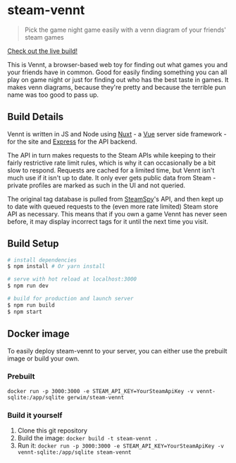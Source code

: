 # steam-vennt

> Pick the game night game easily with a venn diagram of your friends' steam games

[Check out the live build!](http://vennt.twodaemon.co.uk)

This is Vennt, a browser-based web toy for finding out what games you and your friends have in common. Good for easily finding something you can all play on game night or just for finding out who has the best taste in games. It makes venn diagrams, because they're pretty and because the terrible pun name was too good to pass up.

## Build Details

Vennt is written in JS and Node using [Nuxt](https://nuxtjs.org/) - a [Vue](https://vuejs.org/) server side framework - for the site and [Express](https://expressjs.com/) for the API backend.

The API in turn makes requests to the Steam APIs while keeping to their fairly restrictive rate limit rules, which is why it can occasionally be a bit slow to respond. Requests are cached for a limited time, but Vennt isn't much use if it isn't up to date. It only ever gets public data from Steam - private profiles are marked as such in the UI and not queried.

The original tag database is pulled from [SteamSpy](http://steamspy.com/)'s API, and then kept up to date with queued requests to the (even more rate limited) Steam store API as necessary. This means that if you own a game Vennt has never seen before, it may display incorrect tags for it until the next time you visit.

## Build Setup

``` bash
# install dependencies
$ npm install # Or yarn install

# serve with hot reload at localhost:3000
$ npm run dev

# build for production and launch server
$ npm run build
$ npm start
```

## Docker image
To easily deploy steam-vennt to your server, you can either use the prebuilt image or build your own.

### Prebuilt
`docker run -p 3000:3000 -e STEAM_API_KEY=YourSteamApiKey -v vennt-sqlite:/app/sqlite gerwim/steam-vennt`

### Build it yourself
1) Clone this git repository  
2) Build the image: `docker build -t steam-vennt .`  
3) Run it: `docker run -p 3000:3000 -e STEAM_API_KEY=YourSteamApiKey -v vennt-sqlite:/app/sqlite steam-vennt`
